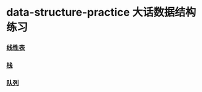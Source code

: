 # data-structure-practice 大话数据结构练习

### [线性表](https://github.com/cristianoro7/data-structure-practice/blob/master/adtlist/README.md)
### [栈](https://github.com/cristianoro7/data-structure-practice/blob/master/adtstack/Stack.md)
### [队列](https://github.com/cristianoro7/data-structure-practice/blob/master/adtstack/queue.md)